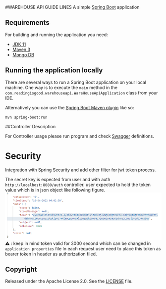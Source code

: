 #WAREHOUSE API  GUIDE LINES 
A simple [Spring Boot](http://projects.spring.io/spring-boot/) application
## Requirements

For building and running the application you need:

- [JDK 11](https://www.oracle.com/tr/java/technologies/javase/jdk11-archive-downloads.html)
- [Maven 3](https://maven.apache.org)
- [Mongo DB](https://www.mongodb.com/try/download/community) 
## Running the application locally

There are several ways to run a Spring Boot application on your local machine. One way is to execute the `main` method in the `com.readingisgood.warehouseapi.WareHouseApiApplication` class from your IDE.

Alternatively you can use the [Spring Boot Maven plugin](https://docs.spring.io/spring-boot/docs/current/reference/html/build-tool-plugins-maven-plugin.html) like so:

```shell
mvn spring-boot:run
```

##Controller Description

For Controller usage please run program and check [Swagger](http://localhost:8080/swagger-ui.html) definitions.

# Security

Integration with Spring Security and add other filter for jwt token process.

The secret key is expected from user and  with auth `http://localhost:8080/auth`   controller.
user expected to hold the token value which is in json object like following figure.
![img.png](img.png)
⚠️ : keep in mind token valid for 3000 second which can be changed in `application properties` file 
In each request user need to place this token as bearer token in header as authorization filed.


## Copyright

Released under the Apache License 2.0. See the [LICENSE](https://github.com/codecentric/springboot-sample-app/blob/master/LICENSE) file.